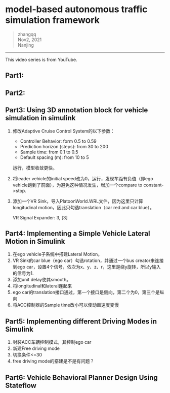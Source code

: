 # model-based autonomous traffic simulation framework

>zhangqq  
>Nov2, 2021  
>Nanjing
---

This video series is from YouTube.

## Part1: 
## Part2: 
## Part3: Using 3D annotation block for vehicle simulation in simulink
1. 修改Adaptive Cruise Control System的以下参数：
    - Controller Behavior: form 0.5 to 0.59
    - Prediction horizon (steps): from 30 to 200
    - Sample time: from 0.1 to 0.5
    - Default spacing (m): from 10 to 5

    运行，模型收敛更快。

2. 将leader vehicle的initial speed改为0，运行，发现车距有负值（即ego vehicle跑到了前面），为避免这种情况发生，增加一个compare to constant->stop.

3. 添加一个VR Sink，导入PlatoonWorld.WRL文件，因为这里只计算longitudinal motion，因此只勾选translation（car red and car blue）。

    VR Signal Expander: 3, \[3]
    
    
## Part4: Implementing a Simple Vehicle Lateral Motion in Simulink
1. 在ego vehicle子系统中搭建Lateral Motion。
2. VR Sink的car blue（ego car）勾选rotation，并通过一个bus creator来连接到ego car，设置4个信号，依次为x、y、z、r，这里是绕y旋转，所以y输入的信号为1.
3. 添加unit delay使其smooth。
4. 将longitudinal和lateral连起来
5. ego car的translation接口通过，第一个接口是侧向，第二个为0，第三个是纵向
6. 将ACC控制器的Sample time改小可以使动画速度变慢


## Part5: Implementing different Driving Modes in Simulink
1. 封装ACC车辆控制模式，其控制ego car
2. 新建Free driving mode
3. 切换条件<=30
4. free driving mode的搭建是不是有问题？

## Part6: Vehicle Behavioral Planner Design Using Stateflow


